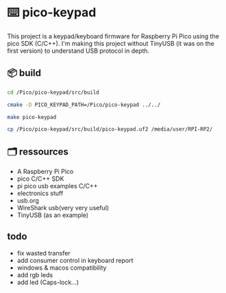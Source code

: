 # ⌨️ pico-keypad

This project is a keypad/keyboard firmware for Raspberry Pi Pico using the pico SDK (C/C++).
I'm making this project without TinyUSB (it was on the first version) to understand USB protocol in depth. 


## 📦 build

```sh
cd /Pico/pico-keypad/src/build
```

```sh
cmake -D PICO_KEYPAD_PATH=/Pico/pico-keypad ../../
```

```sh
make pico-keypad
```

```sh
cp /Pico/pico-keypad/src/build/pico-keypad.uf2 /media/user/RPI-RP2/
```

## 🗂️ ressources
* A Raspberry Pi Pico
* pico C/C++ SDK
* pi pico usb examples C/C++
* electronics stuff
* usb.org
* WireShark usb(very very useful)
* TinyUSB (as an example)

## todo
* fix wasted transfer
* add consumer control in keyboard report
* windows & macos compatibility
* add rgb leds
* add led (Caps-lock...)
